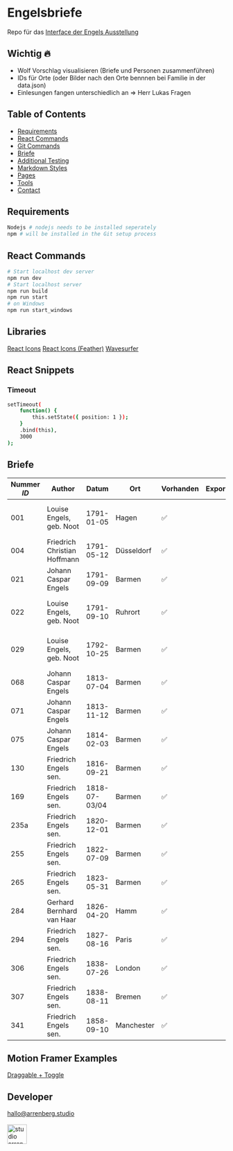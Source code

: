 # Engelsbriefe

Repo für das [Interface der Engels Ausstellung](https://engels.arrenberg.studio/)

## Wichtig 🔥

- Wolf Vorschlag visualisieren (Briefe und Personen zusammenführen)
- IDs für Orte (oder Bilder nach den Orte bennnen bei Familie in der data.json)
- Einlesungen fangen unterschiedlich an => Herr Lukas Fragen

## Table of Contents

- [Requirements](#requirements)
- [React Commands](#react-commands)
- [Git Commands](https://github.com/j0hannr/engels-briefe/blob/master/Git-Commands.md)
- [Briefe](#briefe)
- [Additional Testing](https://github.com/j0hannr/engels-briefe/blob/master/Further-ReadMe.md)
- [Markdown Styles](https://github.com/j0hannr/engels-briefe/blob/master/Further-ReadMe.md)
- [Pages](https://github.com/j0hannr/engels-briefe/blob/master/Further-ReadMe.md)
- [Tools](https://github.com/j0hannr/engels-briefe/blob/master/Further-ReadMe.md)
- [Contact](#contact)

## Requirements

```bash
Nodejs # nodejs needs to be installed seperately
npm # will be installed in the Git setup process
```

## React Commands

```bash
# Start localhost dev server
npm run dev
# Start localhost server
npm run build
npm run start
# on Windows
npm run start_windows
```

## Libraries

[React Icons](https://www.npmjs.com/package/react-icons)
[React Icons (Feather)](https://feathericons.com/?query=back)
[Wavesurfer](https://wavesurfer-js.org/doc/class/src/wavesurfer.js~WaveSurfer.html#instance-method-playPause)

## React Snippets

### Timeout
```bash
setTimeout(
    function() {
        this.setState({ position: 1 });
    }
    .bind(this),
    3000
);
```


## Briefe

| Nummer _ID_ | Author                       | Datum         | Ort        | Vorhanden          | Exportiert | Fertig | Audio              | Kommentar                                     |
| ----------- | ---------------------------- | ------------- | ---------- | ------------------ | ---------- | ------ | ------------------ | --------------------------------------------- |
| 001         | Louise Engels, geb. Noot     | 1791-01-05    | Hagen      | :white_check_mark: |            |        | :x:                | Weibliche Einlesung, Audio wird nachgeliefert |
| 004         | Friedrich Christian Hoffmann | 1791-05-12    | Düsseldorf | :white_check_mark: |            |        | :white_check_mark: |
| 021         | Johann Caspar Engels         | 1791-09-09    | Barmen     | :white_check_mark: |            |        | :white_check_mark: |
| 022         | Louise Engels, geb. Noot     | 1791-09-10    | Ruhrort    | :white_check_mark: |            |        | :x:                | Weibliche Einlesung, Audio wird nachgeliefert |
| 029         | Louise Engels, geb. Noot     | 1792-10-25    | Barmen     | :white_check_mark: |            |        | :x:                | Weibliche Einlesung, Audio wird nachgeliefert |
| 068         | Johann Caspar Engels         | 1813-07-04    | Barmen     | :white_check_mark: |            |        | :white_check_mark: |
| 071         | Johann Caspar Engels         | 1813-11-12    | Barmen     | :white_check_mark: |            |        | :white_check_mark: |
| 075         | Johann Caspar Engels         | 1814-02-03    | Barmen     | :white_check_mark: |            |        | :white_check_mark: |
| 130         | Friedrich Engels sen.        | 1816-09-21    | Barmen     | :white_check_mark: |            |        | :white_check_mark: |
| 169         | Friedrich Engels sen.        | 1818-07-03/04 | Barmen     | :white_check_mark: |            |        | :white_check_mark: |
| 235a        | Friedrich Engels sen.        | 1820-12-01    | Barmen     | :white_check_mark: |            |        | :white_check_mark: | Schlechte Scan Qualität!                      |
| 255         | Friedrich Engels sen.        | 1822-07-09    | Barmen     | :white_check_mark: |            |        | :white_check_mark: |
| 265         | Friedrich Engels sen.        | 1823-05-31    | Barmen     | :white_check_mark: |            |        | :white_check_mark: |
| 284         | Gerhard Bernhard van Haar    | 1826-04-20    | Hamm       | :white_check_mark: |            |        | :white_check_mark: |
| 294         | Friedrich Engels sen.        | 1827-08-16    | Paris      | :white_check_mark: |            |        | :white_check_mark: |
| 306         | Friedrich Engels sen.        | 1838-07-26    | London     | :white_check_mark: |            |        | :white_check_mark: |
| 307         | Friedrich Engels sen.        | 1838-08-11    | Bremen     | :white_check_mark: |            |        | :white_check_mark: | Fehlerhafte Benennung?                        |
| 341         | Friedrich Engels sen.        | 1858-09-10    | Manchester | :white_check_mark: |            |        | :white_check_mark: | Schlechte Scan Qualität!                      |

## Motion Framer Examples 

[Draggable + Toggle](https://codesandbox.io/s/framer-motion-bottom-sheet-fixed-m2vls)

## Developer

hallo@arrenberg.studio
<br>
<br>
<a href="https://arrenberg.studio">
<img src="https://resources.arrenberg.studio/logo/black.png" alt="studio arrenberg" height="45">
</a>
<br>
